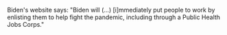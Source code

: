 Biden's website says: "Biden will (...) [i]mmediately put people to work by enlisting them to help fight the pandemic, including through a Public Health Jobs Corps."
